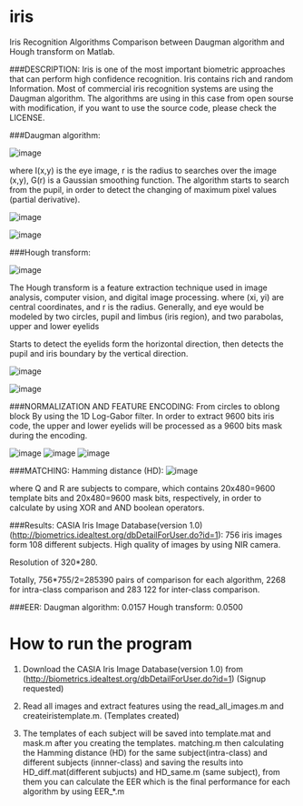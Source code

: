 iris
====

Iris Recognition Algorithms Comparison between Daugman algorithm and Hough transform on Matlab.

###DESCRIPTION:
Iris is one of the most important biometric approaches that can perform high confidence recognition.
Iris contains rich and random Information.
Most of commercial iris recognition systems are using the Daugman algorithm. The algorithms are using in this case from open sourse 
with modification, if you want to use the source code, please check the LICENSE.

###Daugman algorithm:

![image](https://github.com/Qingbao/iris/raw/master/images/1.jpg)

where I(x,y) is the eye image, r is the radius to searches
over the image (x,y), G(r) is a Gaussian smoothing function. The algorithm starts to search from the pupil, 
in order to detect the changing of maximum pixel values (partial derivative).

![image](https://github.com/Qingbao/iris/raw/master/images/2.jpg)

![image](https://github.com/Qingbao/iris/raw/master/images/3.jpg)


###Hough transform:

![image](https://github.com/Qingbao/iris/raw/master/images/4.jpg)

The Hough transform is a feature extraction technique used in image analysis, computer vision, and digital image processing.
where (xi, yi) are central coordinates, and r is the radius. Generally, and eye would be modeled by two circles,
 pupil and limbus (iris region), and two parabolas, upper and lower eyelids

Starts to detect the eyelids form the horizontal direction, then detects the pupil and iris boundary by the 
vertical direction.

![image](https://github.com/Qingbao/iris/raw/master/images/5.jpg)

![image](https://github.com/Qingbao/iris/raw/master/images/6.jpg)

###NORMALIZATION AND FEATURE ENCODING:
From circles to oblong block By using the 1D Log-Gabor filter.
In order to extract 9600 bits iris code, the upper and lower eyelids will be processed as a 9600 bits mask during the encoding.

![image](https://github.com/Qingbao/iris/raw/master/images/7.jpg)
![image](https://github.com/Qingbao/iris/raw/master/images/8.jpg)
![image](https://github.com/Qingbao/iris/raw/master/images/9.jpg)

###MATCHING:
Hamming distance (HD):
![image](https://github.com/Qingbao/iris/raw/master/images/10.jpg)

where Q and R are subjects to compare, which contains 20x480=9600 template bits and 20x480=9600 mask bits, respectively, in order to calculate by using XOR and AND boolean operators.


###Results:
CASIA Iris Image Database(version 1.0) (http://biometrics.idealtest.org/dbDetailForUser.do?id=1): 756 iris images form 108 different subjects. High quality of images by using NIR camera.

Resolution of 320*280.

Totally, 756*755/2=285390 pairs of comparison for each algorithm, 2268 for intra-class comparison and 283 122 for inter-class comparison.

###EER:
Daugman algorithm: 0.0157    Hough transform: 0.0500

How to run the program
====

1. Download the CASIA Iris Image Database(version 1.0) from (http://biometrics.idealtest.org/dbDetailForUser.do?id=1) (Signup requested)

2. Read all images and extract features using the read_all_images.m and createiristemplate.m. (Templates created)

3. The templates of each subject will be saved into template.mat and mask.m after you creating the templates.
matching.m then calculating the Hamming distance (HD) for the same subject(intra-class) and different subjects (innner-class) and saving the results into HD_diff.mat(different subjucts) and HD_same.m (same subject), from them you can calculate the EER which is the final performance for each algorithm by using EER_*.m


